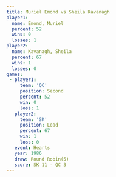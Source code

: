 ```yaml
---
title: Muriel Emond vs Sheila Kavanagh
player1:                
  name: Emond, Muriel   
  percent: 52           
  wins: 0               
  losses: 1             
player2:                
  name: Kavanagh, Sheila
  percent: 67           
  wins: 1               
  losses: 0             
games:
 - player1:          
     team: 'QC'      
     position: Second
     percent: 52     
     win: 0          
     loss: 1         
   player2:        
     team: 'SK'    
     position: Lead
     percent: 67   
     win: 1        
     loss: 0       
   event: Hearts       
   year: 1986          
   draw: Round Robin(5)
   score: SK 11 - QC 3 
---
```

